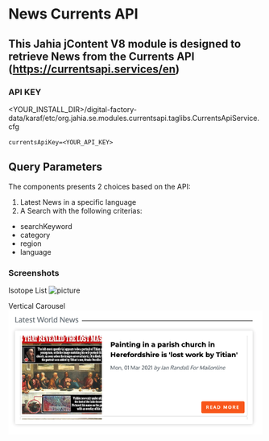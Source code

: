 # News Currents API

This Jahia jContent V8 module is designed to retrieve News from the Currents API 
(https://currentsapi.services/en)
---
### API KEY
<YOUR_INSTALL_DIR>/digital-factory-data/karaf/etc/org.jahia.se.modules.currentsapi.taglibs.CurrentsApiService.cfg
```
currentsApiKey=<YOUR_API_KEY>
```
## Query Parameters
The components presents 2 choices based on the API:

1. Latest News in a specific language
2. A Search with the following criterias:
 - searchKeyword
 - category 
 - region 
 - language

### Screenshots
Isotope List
![picture](./src/main/resources/images/readme/currentsAPIscreenshot.png)

Vertical Carousel
![picture](./src/main/resources/images/readme/currentsAPIscreenshot2.png)
